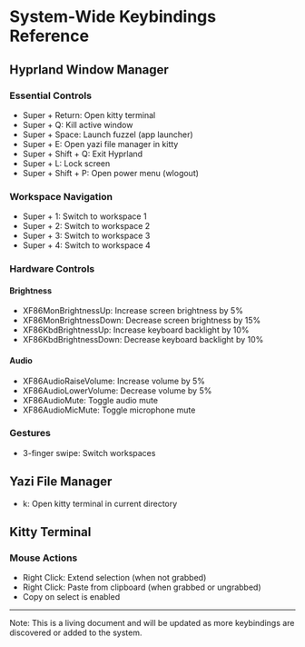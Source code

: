 # System-Wide Keybindings Reference

## Hyprland Window Manager

### Essential Controls
- Super + Return: Open kitty terminal
- Super + Q: Kill active window
- Super + Space: Launch fuzzel (app launcher)
- Super + E: Open yazi file manager in kitty
- Super + Shift + Q: Exit Hyprland
- Super + L: Lock screen
- Super + Shift + P: Open power menu (wlogout)

### Workspace Navigation
- Super + 1: Switch to workspace 1
- Super + 2: Switch to workspace 2
- Super + 3: Switch to workspace 3
- Super + 4: Switch to workspace 4

### Hardware Controls
#### Brightness
- XF86MonBrightnessUp: Increase screen brightness by 5%
- XF86MonBrightnessDown: Decrease screen brightness by 15%
- XF86KbdBrightnessUp: Increase keyboard backlight by 10%
- XF86KbdBrightnessDown: Decrease keyboard backlight by 10%

#### Audio
- XF86AudioRaiseVolume: Increase volume by 5%
- XF86AudioLowerVolume: Decrease volume by 5%
- XF86AudioMute: Toggle audio mute
- XF86AudioMicMute: Toggle microphone mute

### Gestures
- 3-finger swipe: Switch workspaces

## Yazi File Manager
- k: Open kitty terminal in current directory

## Kitty Terminal
### Mouse Actions
- Right Click: Extend selection (when not grabbed)
- Right Click: Paste from clipboard (when grabbed or ungrabbed)
- Copy on select is enabled

---
Note: This is a living document and will be updated as more keybindings are discovered or added to the system.
